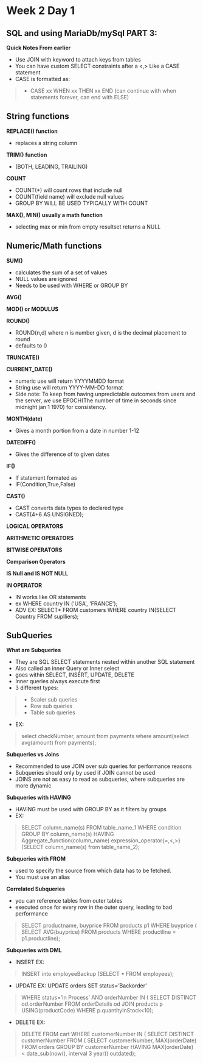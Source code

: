 # Week 2 Day 1

## SQL and using MariaDb/mySql PART 3:

**Quick Notes From earlier**
 - Use JOIN with <ON> keyword to attach keys from tables
 - You can have custom SELECT constraints after a <,> Like a CASE statement
 - CASE is formatted as:
>  - CASE xx WHEN xx THEN xx END (can continue with when statements forever, can end with ELSE)

## String functions ##

**REPLACE() function**
 - replaces a string column 

**TRIM() function**
 - (BOTH, LEADING, TRAILING)

**COUNT**
 - COUNT(*) will count rows that include null
 - COUNT(field name) will exclude null values
 - GROUP BY WILL BE USED TYPICALLY WITH COUNT

**MAX(), MIN() usually a math function**
 - selecting max or min from empty resultset returns a NULL

## Numeric/Math functions ##

**SUM()**
 - calculates the sum of a set of values
 - NULL values are ignored
 - Needs to be used with WHERE or GROUP BY

**AVG()**

**MOD() or MODULUS**

**ROUND()**
 - ROUND(n,d) where n is number given, d is the decimal placement to round
 - defaults to 0

**TRUNCATE()**

**CURRENT_DATE()**
 - numeric use will return YYYYMMDD format
 - String use will return YYYY-MM-DD format
 - Side note: To keep from having unpredictable outcomes from users and the server, we use EPOCH(The number of time in seconds since midnight jan 1 1970) for consistency.

**MONTH(date)**
 - Gives a month portion from a date in number 1-12

**DATEDIFF()**
 - Gives the difference of to given dates

**IF()**
- If statement formated as
- IF(Condition,True,False)

**CAST()**
- CAST converts data types to declared type
- CAST(4+6 AS UNSIGNED);

**LOGICAL OPERATORS**

**ARITHMETIC OPERATORS**

**BITWISE OPERATORS**

**Comparison Operators**

**IS Null and IS NOT NULL**

**IN OPERATOR**
- IN works like OR statements
- ex WHERE country IN ('USA', 'FRANCE');
- ADV EX: SELECT* FROM customers WHERE country IN(SELECT Country FROM suplliers);

## SubQueries ##

**What are Subqueries**
 - They are SQL SELECT statements nested within another SQL statement
 - Also called an inner Query or Inner select
 - goes within SELECT, INSERT, UPDATE, DELETE
 - Inner queries always execute first
 - 3 different types:
>  - Scaler sub queries
>  - Row sub queries
>  - Table sub queries
 - EX:
>  select checkNumber, amount from payments
> 	where amount(select avg(amount) from payments);

**Subqueries vs Joins**
 - Recommended to use JOIN over sub queries for performance reasons
 - Subqueries should only by used if JOIN cannot be used
 - JOINS are not as easy to read as subqueries, where subqueries are more dynamic

**Subqueries with HAVING**
 - HAVING must be used with GROUP BY as it filters by groups
 - EX:
> SELECT column_name(s)
>    FROM table_name_1
>    WHERE condition
>    GROUP BY column_name(s)
>   HAVING Aggregate_function(column_name)   expression_operator{=,<,>}
>                (SELECT column_name(s) from table_name_2);

**Subqueries with FROM**
 - used to specify the source from which data has to be fetched.
 - You must use an alias

**Correlated Subqueries**
 - you can reference tables from outer tables
 - executed once for every row in the outer query, leading to bad performance
> SELECT productname, buyprice
> 	FROM products p1
> 	WHERE buyprice (
> 		SELECT AVG(buyprice)
> 		FROM products
> 		WHERE productline = p1.productline);

**Subqueries with DML**
 - INSERT EX:
> INSERT into employeeBackup (SELECT * FROM employees);
 - UPDATE EX:
UPDATE orders SET status=’Backorder’ 
> WHERE status=’In Process’ AND orderNumber IN (
> 	SELECT DISTINCT od.orderNumber 
> 	FROM orderDetails od JOIN products p USING(productCode)
> 	WHERE p.quantityInStock<10);
 - DELETE EX:
> DELETE FROM cart WHERE customerNumber IN (
> 	SELECT DISTINCT customerNumber FROM (
> 		SELECT customerNumber, MAX(orderDate) FROM orders 
> 		GROUP BY customerNumber
> 		HAVING MAX(orderDate) < date_sub(now(), interval 3 year)) outdated);


